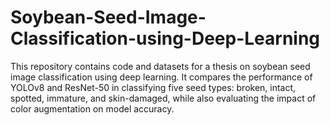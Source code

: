 # Soybean-Seed-Image-Classification-using-Deep-Learning
This repository contains code and datasets for a thesis on soybean seed image classification using deep learning. It compares the performance of YOLOv8 and ResNet-50 in classifying five seed types: broken, intact, spotted, immature, and skin-damaged, while also evaluating the impact of color augmentation on model accuracy.
